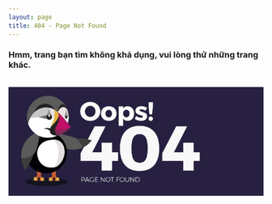 ```yaml
---
layout: page
title: 404 - Page Not Found
---
```


### Hmm, trang bạn tìm không khả dụng, vui lòng thử những trang khác.

<br>

<img src="/static/img/404.jpg">
